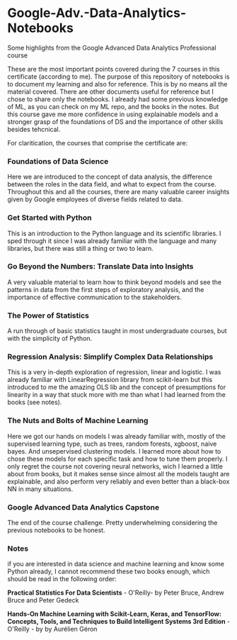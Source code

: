 # Google-Adv.-Data-Analytics-Notebooks
Some highlights from the Google Advanced Data Analytics Professional course

These are the most important points covered during the 7 courses in this certificate (according to me).
The purpose of this repository of notebooks is to document my learning and also for reference. This is by
no means all the material covered. There are other documents useful for reference but I chose to share only
the notebooks. I already had some previous knowledge of ML, as you can check on my ML repo, and the books in the notes. 
But this course gave me more confidence in using explainable models and a stronger grasp of the foundations of DS
and the importance of other skills besides tehcnical.

For claritication, the courses that comprise the certificate are:

### Foundations of Data Science
Here we are introduced to the concept of data analysis, the difference between the roles in the data field, and what to expect from the course. Throughout this and all the courses, there are many valuable career insights given by Google employees of diverse fields related to data.

### Get Started with Python

This is an introduction to the Python language and its scientific libraries. I sped through it since I was already familiar with the language and many libraries, but there was still a thing or two to learn.

### Go Beyond the Numbers: Translate Data into Insights

A very valuable material to learn how to think beyond models and see the patterns in data from the first steps of exploratory analysis, and the importance of effective communication to the stakeholders.

### The Power of Statistics

A run through of basic statistics taught in most undergraduate courses, but with the simplicity of Python.

### Regression Analysis: Simplify Complex Data Relationships

This is a very in-depth exploration of regression, linear and logistic. I was already familiar with LinearRegression library from scikit-learn but this introduced to me the amazing OLS lib and the concept of presumptions for linearity in a way that stuck more with me than what I had learned from the books (see notes).

### The Nuts and Bolts of Machine Learning

Here we got our hands on models I was already familiar with, mostly of the supervised learning type, such as trees, random forests, xgboost, naive bayes. And unsepervised clustering models. I learned more about how to chose these models for each specific task and how to tune them properly. I only regret the course not covering neural networks, wich I learned a little about from books, but it makes sense since almost all the models taught are explainable, and also perform very reliably and even better than a black-box NN in many situations.

### Google Advanced Data Analytics Capstone

The end of the course challenge. Pretty underwhelming considering the previous notebooks to be honest.

### Notes

if you are interested in data science and machine learning and know some Python already, I cannot recommend these two books enough, which should be read in the following order:

**Practical Statistics For Data Scientists**  - O'Reilly-  by Peter Bruce, Andrew Bruce and Peter Gedeck 

**Hands-On Machine Learning with Scikit-Learn, Keras, and TensorFlow: Concepts, Tools, and Techniques to Build Intelligent Systems 3rd Edition**  - O'Reilly - by by Aurélien Géron